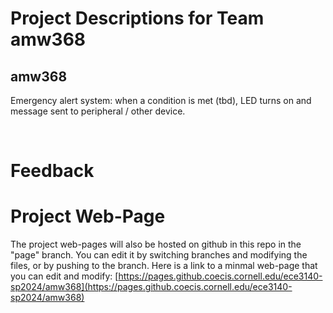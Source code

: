 # Project Descriptions for Team amw368

## amw368
Emergency alert system: when a condition is met (tbd), LED turns on and message sent to peripheral / other device.

 
# Feedback
# Project Web-Page

The project web-pages will also be hosted on github in this repo in the "page" branch. You can edit it by switching branches and modifying the files, or by pushing to the branch. Here is a link to a minmal web-page that you can edit and modify: [https://pages.github.coecis.cornell.edu/ece3140-sp2024/amw368](https://pages.github.coecis.cornell.edu/ece3140-sp2024/amw368)
